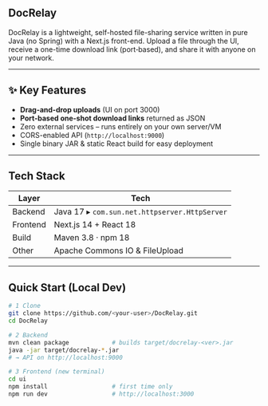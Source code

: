 ## DocRelay 
DocRelay is a lightweight, self-hosted file-sharing service written in pure Java (no Spring) with a Next.js front-end. Upload a file through the UI, receive a one-time download link (port‐based), and share it with anyone on your network.

---

## ✨ Key Features

- **Drag-and-drop uploads** (UI on port 3000)
- **Port-based one-shot download links** returned as JSON
- Zero external services – runs entirely on your own server/VM
- CORS-enabled API (`http://localhost:9000`)
- Single binary JAR & static React build for easy deployment

---

## Tech Stack

| Layer    | Tech                                          |
| -------- | --------------------------------------------- |
| Backend  | Java 17 ▸ `com.sun.net.httpserver.HttpServer` |
| Frontend | Next.js 14 + React 18                         |
| Build    | Maven 3.8 · npm 18                            |
| Other    | Apache Commons IO & FileUpload                |

---

## Quick Start (Local Dev)

```bash
# 1 Clone
git clone https://github.com/<your-user>/DocRelay.git
cd DocRelay

# 2 Backend
mvn clean package            # builds target/docrelay-<ver>.jar
java -jar target/docrelay-*.jar
# → API on http://localhost:9000

# 3 Frontend (new terminal)
cd ui
npm install                  # first time only
npm run dev                  # http://localhost:3000

